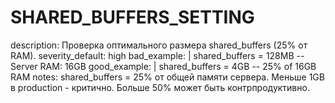# SHARED_BUFFERS_SETTING

description: Проверка оптимального размера shared_buffers (25% от RAM).
severity_default: high
bad_example: |
shared_buffers = 128MB
-- Server RAM: 16GB
good_example: |
shared_buffers = 4GB
-- 25% of 16GB RAM
notes: shared_buffers = 25% от общей памяти сервера. Меньше 1GB в production - критично. Больше 50% может быть контрпродуктивно.
